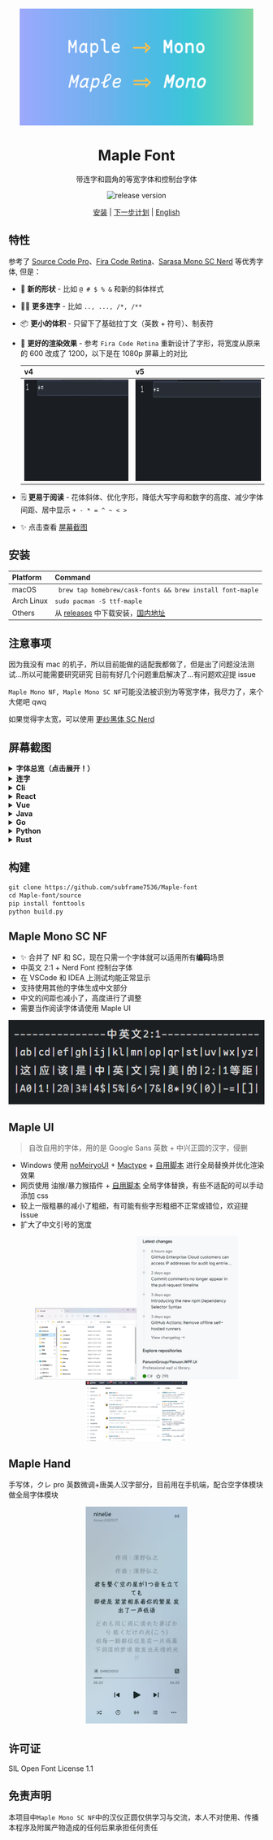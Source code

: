 <br>

<p align="center">
  <img src="./img/head.svg" height="230" alt="logo">
</p>

<h1 align="center"> Maple Font </h1>

<p align="center">
带连字和圆角的等宽字体和控制台字体
</p>

<p align="center">
  <a>
    <img src="https://img.shields.io/github/v/release/subframe7536/Maple-font?display_name=tag" alt="release version">
  </a>
</p>

<p align="center">
  <a href="#安装">安装</a> | 
  <a href="https://github.com/users/subframe7536/projects/1">下一步计划</a> |
  <a href="./README.md">English</a>
</p>


## 特性

参考了 [Source Code Pro](https://github.com/adobe-fonts/source-code-pro)、[Fira Code Retina](https://github.com/tonsky/FiraCode)、[Sarasa Mono SC Nerd](https://github.com/laishulu/Sarasa-Mono-SC-Nerd) 等优秀字体, 但是：

- 🎨 **新的形状** - 比如 `@ # $ % &` 和新的斜体样式
- 🤙🏻 **更多连字** - 比如 `.., ..., /*, /**` 
- 📦 **更小的体积** - 只留下了基础拉丁文（英数 + 符号）、制表符
- 🦾 **更好的渲染效果** - 参考 `Fira Code Retina` 重新设计了字形，将宽度从原来的 600 改成了 1200，以下是在 1080p 屏幕上的对比

  | v4                                                     | v5                                                      |
  | :----------------------------------------------------- | :------------------------------------------------------ |
  | <img src="./img/sizechange.gif" height="200" alt="v4"> | <img src="./img/sizechange1.gif" height="200" alt="v5"> |

- 🗒 **更易于阅读** - 花体斜体、优化字形，降低大写字母和数字的高度、减少字体间距、居中显示 `+ - * = ^ ~ < >` 
- ✨ 点击查看 [屏幕截图](#屏幕截图) 


## 安装

| Platform   | Command                                                                                                                                  |
| :--------- | :--------------------------------------------------------------------------------------------------------------------------------------- |
| macOS      | ` brew tap homebrew/cask-fonts && brew install font-maple`                                                                               |
| Arch Linux | `sudo pacman -S ttf-maple`                                                                                                               |
| Others     | 从 [releases](https://github.com/subframe7536/Maple-font/releases) 中下载安装，[国内地址](https://gitee.com/subframe7536/Maple/releases) |




## 注意事项

因为我没有 mac 的机子，所以目前能做的适配我都做了，但是出了问题没法测试...所以可能需要研究研究
目前有好几个问题重启解决了...有问题欢迎提 issue

`Maple Mono NF, Maple Mono SC NF`可能没法被识别为等宽字体，我尽力了，来个大佬吧 qwq

如果觉得字太宽，可以使用 [更纱黑体 SC Nerd](https://github.com/laishulu/Sarasa-Mono-SC-Nerd)



## 屏幕截图


<details>
<summary><b>字体总览（点击展开！）</b></summary>

![](img/base.png)

</details>



<details>
<summary><b>连字</b></summary>

![](img/ligature.png)
![](img/ligature.gif)

</details>



<details>
<summary><b>Cli</b></summary>

![](img/code_sample/cli.webp)

</details>



<details>
<summary><b>React</b></summary>

![](img/code_sample/react.webp)

</details>



<details>
<summary><b>Vue</b></summary>

![](img/code_sample/vue.webp)

</details>


<details>
<summary><b>Java</b></summary>

![](img/code_sample/java.webp)

</details>


<details>
<summary><b>Go</b></summary>

![](img/code_sample/go.webp)

</details>


<details>
<summary><b>Python</b></summary>

![](img/code_sample/python.webp)

</details>


<details>
<summary><b>Rust</b></summary>

![](img/code_sample/rust.webp)


</details>

## 构建

```
git clone https://github.com/subframe7536/Maple-font
cd Maple-font/source
pip install fonttools
python build.py
```

## Maple Mono SC NF

- ✨ 合并了 NF 和 SC，现在只需一个字体就可以适用所有**编码**场景
- 中英文 2:1 + Nerd Font 控制台字体
- 在 VSCode 和 IDEA 上测试均能正常显示
- 支持使用其他的字体生成中文部分
- 中文的间距也减小了，高度进行了调整
- 需要当作阅读字体请使用 Maple UI

<p align="center">
  <img src="./img/CE21.png" alt="logo">
</p>

## Maple UI

> 自改自用的字体，用的是 Google Sans 英数 + 中兴正圆的汉字，侵删


- Windows 使用 [noMeiryoUI](https://github.com/Tatsu-syo/noMeiryoUI) + [Mactype](https://github.com/snowie2000/mactype) + [自用脚本](https://gitee.com/subframe7536/mactype) 进行全局替换并优化渲染效果
- 网页使用 油猴/暴力猴插件 + [自用脚本](https://github.com/subframe7536/UserScript) 全局字体替换，有些不适配的可以手动添加 css
- 较上一版粗暴的减小了粗细，有可能有些字形粗细不正常或错位，欢迎提 issue
- 扩大了中文引号的宽度

<p align="center">
  <img src="./img/UI.webp" width="200"><img src="./img/Browser.webp" width="200"><img src="./img/Browser2.webp" width="200">
</p>


## Maple Hand

手写体，クレ pro 英数微调+唐美人汉字部分，目前用在手机端，配合空字体模块做全局字体模块

<p align="center">
  <img src="./img/%E6%89%8B%E6%9C%BA.jpg" width="200">
</p>


## 许可证

SIL Open Font License 1.1

## 免责声明

本项目中`Maple Mono SC NF`中的汉仪正圆仅供学习与交流，本人不对使用、传播本程序及附属产物造成的任何后果承担任何责任
